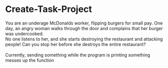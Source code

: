 # Create-Task-Project
You are an underage McDonalds worker, flipping burgers for small pay. One day, an angry woman walks through the door and complains that her burger was undercooked.
<br>
No one listens to her, and she starts destroying the restaurant and attacking people! Can you stop her before she destroys the entire restaurant?
<br>
<br>
Currently, sending something while the program is printing something messes up the function